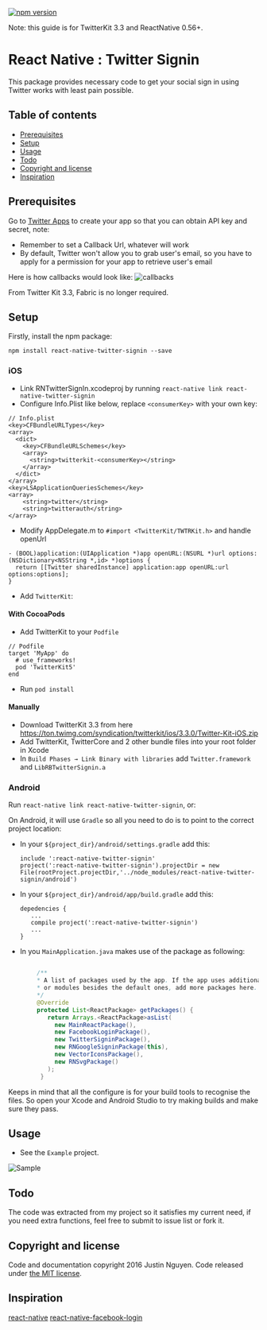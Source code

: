 [![npm version](https://badge.fury.io/js/react-native-twitter-signin.svg)](https://badge.fury.io/js/react-native-twitter-signin)

Note: this guide is for TwitterKit 3.3 and ReactNative 0.56+.

# React Native : Twitter Signin

This package provides necessary code to get your social sign in using Twitter works with least pain possible.

## Table of contents

-   [Prerequisites](#prerequisites)
-   [Setup](#setup)
-   [Usage](#usage)
-   [Todo](#todo)
-   [Copyright and license](#copyright-and-license)
-   [Inspiration](#inspiration)

## Prerequisites

Go to [Twitter Apps](https://apps.twitter.com/) to create your app so that you can obtain API key and secret, note:

-   Remember to set a Callback Url, whatever will work
-   By default, Twitter won't allow you to grab user's email, so you have to apply for a permission for your app to retrieve user's email

Here is how callbacks would look like:
![callbacks](https://github.com/GoldenOwlAsia/react-native-twitter-signin/blob/master/Example/img/callbacks.png?raw=true)

From Twitter Kit 3.3, Fabric is no longer required.

## Setup

Firstly, install the npm package:

    npm install react-native-twitter-signin --save

### iOS

-   Link RNTwitterSignIn.xcodeproj by running `react-native link react-native-twitter-signin`
-   Configure Info.Plist like below, replace `<consumerKey>` with your own key:

```
// Info.plist
<key>CFBundleURLTypes</key>
<array>
  <dict>
    <key>CFBundleURLSchemes</key>
    <array>
      <string>twitterkit-<consumerKey></string>
    </array>
  </dict>
</array>
<key>LSApplicationQueriesSchemes</key>
<array>
    <string>twitter</string>
    <string>twitterauth</string>
</array>
```

-   Modify AppDelegate.m to `#import <TwitterKit/TWTRKit.h>` and handle openUrl

```
- (BOOL)application:(UIApplication *)app openURL:(NSURL *)url options:(NSDictionary<NSString *,id> *)options {
  return [[Twitter sharedInstance] application:app openURL:url options:options];
}
```

-   Add `TwitterKit`:

#### With CocoaPods

-   Add TwitterKit to your `Podfile`

```
// Podfile
target 'MyApp' do
  # use_frameworks!
  pod 'TwitterKit5'
end
```

-   Run `pod install`

#### Manually

-   Download TwitterKit 3.3 from here https://ton.twimg.com/syndication/twitterkit/ios/3.3.0/Twitter-Kit-iOS.zip
-   Add TwitterKit, TwitterCore and 2 other bundle files into your root folder in Xcode
-   In `Build Phases → Link Binary with libraries` add `Twitter.framework` and `LibRBTwitterSignin.a`

### Android

Run `react-native link react-native-twitter-signin`, or:

On Android, it will use `Gradle` so all you need to do is to point to the correct project location:

-   In your `${project_dir}/android/settings.gradle` add this:

        include ':react-native-twitter-signin'
        project(':react-native-twitter-signin').projectDir = new File(rootProject.projectDir,'../node_modules/react-native-twitter-signin/android')

-   In your `${project_dir}/android/app/build.gradle` add this:

        depedencies {
           ...
           compile project(':react-native-twitter-signin')
           ...
        }

-   In you `MainApplication.java` makes use of the package as following:

```java

        /**
        * A list of packages used by the app. If the app uses additional views
        * or modules besides the default ones, add more packages here.
        */
        @Override
        protected List<ReactPackage> getPackages() {
           return Arrays.<ReactPackage>asList(
             new MainReactPackage(),
             new FacebookLoginPackage(),
             new TwitterSigninPackage(),
             new RNGoogleSigninPackage(this),
             new VectorIconsPackage(),
             new RNSvgPackage()
           );
         }
```

Keeps in mind that all the configure is for your build tools to recognise the files. So open your Xcode and Android Studio to try making builds and make sure they pass.

## Usage

-   See the `Example` project.

![Sample](https://github.com/GoldenOwlAsia/react-native-twitter-signin/blob/master/Example/img/android.png?raw=true)

## Todo

The code was extracted from my project so it satisfies my current need, if you need extra functions, feel free to submit to issue list or fork it.

## Copyright and license

Code and documentation copyright 2016 Justin Nguyen. Code released under [the MIT license](https://github.com/GoldenOwlAsia/react-native-twitter-signin/blob/master/LICENSE).

## Inspiration

[react-native](http://facebook.github.io/react-native/)
[react-native-facebook-login](https://github.com/magus/react-native-facebook-login)
